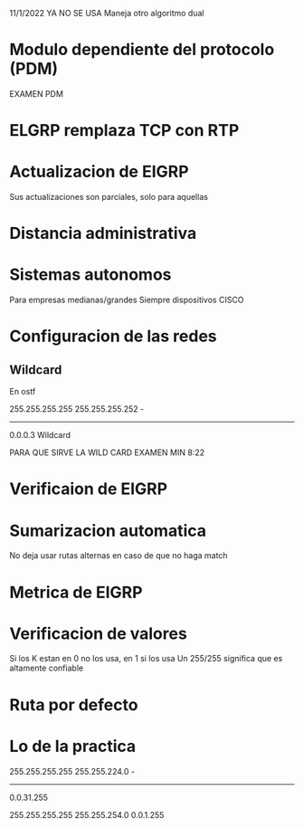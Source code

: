 11/1/2022
YA NO SE USA
Maneja otro algoritmo dual

# Modulo dependiente del protocolo (PDM)
EXAMEN PDM


# ELGRP remplaza TCP con RTP


# Actualizacion de EIGRP
Sus actualizaciones son parciales, solo para aquellas 

# Distancia administrativa

# Sistemas autonomos
Para empresas medianas/grandes
Siempre dispositivos CISCO

# Configuracion de las redes
## Wildcard
En ostf 

255.255.255.255
255.255.255.252 -
_____________
0.0.0.3 Wildcard

PARA QUE SIRVE LA WILD CARD EXAMEN MIN 8:22

# Verificaion de EIGRP


# Sumarizacion automatica
No deja usar rutas alternas en caso de que no haga match

# Metrica de EIGRP

# Verificacion de valores
Si los K estan en 0 no los usa, en 1 si los usa
Un 255/255 significa que es altamente confiable

# Ruta por defecto



# Lo de la practica
255.255.255.255
255.255.224.0 -
___________
0.0.31.255





255.255.255.255
255.255.254.0
0.0.1.255